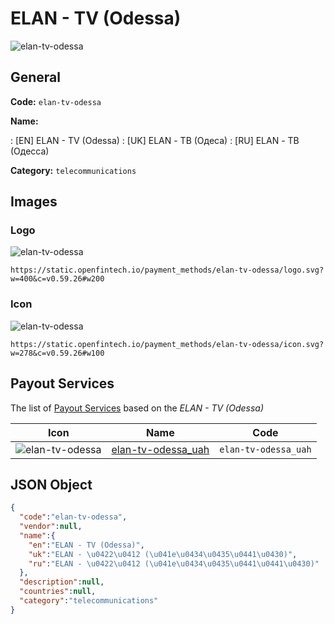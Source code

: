 
# ELAN - TV (Odessa) 
![elan-tv-odessa](https://static.openfintech.io/payment_methods/elan-tv-odessa/logo.svg?w=400&c=v0.59.26#w200)  

## General 
**Code:** `elan-tv-odessa` 
 
**Name:** 
 
:	[EN] ELAN - TV (Odessa) 
:	[UK] ELAN - ТВ (Одеса) 
:	[RU] ELAN - ТВ (Одесса) 
 
**Category:** `telecommunications` 
 

## Images 

### Logo 
![elan-tv-odessa](https://static.openfintech.io/payment_methods/elan-tv-odessa/logo.svg?w=400&c=v0.59.26#w200)  

```
https://static.openfintech.io/payment_methods/elan-tv-odessa/logo.svg?w=400&c=v0.59.26#w200
```  

### Icon 
![elan-tv-odessa](https://static.openfintech.io/payment_methods/elan-tv-odessa/icon.svg?w=278&c=v0.59.26#w100)  

```
https://static.openfintech.io/payment_methods/elan-tv-odessa/icon.svg?w=278&c=v0.59.26#w100
```  

## Payout Services 
 
The list of [Payout Services](/payout-services/) based on the _ELAN - TV (Odessa)_ 

|Icon|Name|Code| 
|:---:|:---:|:---:| 
|![elan-tv-odessa](https://static.openfintech.io/payout_methods/elan-tv-odessa/icon.png?w=278&c=v0.59.26#w40) |[elan-tv-odessa_uah](/payout-services/elan-tv-odessa_uah/)|`elan-tv-odessa_uah`| 
 

## JSON Object 

```json
{
  "code":"elan-tv-odessa",
  "vendor":null,
  "name":{
    "en":"ELAN - TV (Odessa)",
    "uk":"ELAN - \u0422\u0412 (\u041e\u0434\u0435\u0441\u0430)",
    "ru":"ELAN - \u0422\u0412 (\u041e\u0434\u0435\u0441\u0441\u0430)"
  },
  "description":null,
  "countries":null,
  "category":"telecommunications"
}
```  
